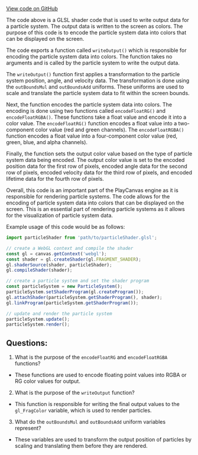 [View code on GitHub](https://github.com/playcanvas/engine/src/scene/shader-lib/chunks/particle/frag/particleOutputRgba8.js)

The code above is a GLSL shader code that is used to write output data for a particle system. The output data is written to the screen as colors. The purpose of this code is to encode the particle system data into colors that can be displayed on the screen. 

The code exports a function called `writeOutput()` which is responsible for encoding the particle system data into colors. The function takes no arguments and is called by the particle system to write the output data. 

The `writeOutput()` function first applies a transformation to the particle system position, angle, and velocity data. The transformation is done using the `outBoundsMul` and `outBoundsAdd` uniforms. These uniforms are used to scale and translate the particle system data to fit within the screen bounds. 

Next, the function encodes the particle system data into colors. The encoding is done using two functions called `encodeFloatRG()` and `encodeFloatRGBA()`. These functions take a float value and encode it into a color value. The `encodeFloatRG()` function encodes a float value into a two-component color value (red and green channels). The `encodeFloatRGBA()` function encodes a float value into a four-component color value (red, green, blue, and alpha channels). 

Finally, the function sets the output color value based on the type of particle system data being encoded. The output color value is set to the encoded position data for the first row of pixels, encoded angle data for the second row of pixels, encoded velocity data for the third row of pixels, and encoded lifetime data for the fourth row of pixels. 

Overall, this code is an important part of the PlayCanvas engine as it is responsible for rendering particle systems. The code allows for the encoding of particle system data into colors that can be displayed on the screen. This is an essential part of rendering particle systems as it allows for the visualization of particle system data. 

Example usage of this code would be as follows:

```javascript
import particleShader from 'path/to/particleShader.glsl';

// create a WebGL context and compile the shader
const gl = canvas.getContext('webgl');
const shader = gl.createShader(gl.FRAGMENT_SHADER);
gl.shaderSource(shader, particleShader);
gl.compileShader(shader);

// create a particle system and set the shader program
const particleSystem = new ParticleSystem();
particleSystem.setShaderProgram(gl.createProgram());
gl.attachShader(particleSystem.getShaderProgram(), shader);
gl.linkProgram(particleSystem.getShaderProgram());

// update and render the particle system
particleSystem.update();
particleSystem.render();
```
## Questions: 
 1. What is the purpose of the `encodeFloatRG` and `encodeFloatRGBA` functions?
- These functions are used to encode floating point values into RGBA or RG color values for output.

2. What is the purpose of the `writeOutput` function?
- This function is responsible for writing the final output values to the `gl_FragColor` variable, which is used to render particles.

3. What do the `outBoundsMul` and `outBoundsAdd` uniform variables represent?
- These variables are used to transform the output position of particles by scaling and translating them before they are rendered.